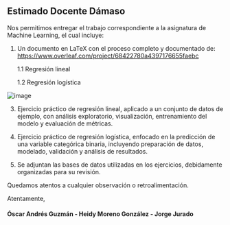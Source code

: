 ## Estimado Docente Dámaso

Nos permitimos entregar el trabajo correspondiente a la asignatura de Machine Learning, el cual incluye:

1. Un documento en LaTeX con el proceso completo y documentado de: https://www.overleaf.com/project/68422780a4397176655faebc

    1.1 Regresión lineal

    1.2 Regresión logística
   
![image](https://github.com/user-attachments/assets/4ae57c2a-c352-4549-9052-7ac3191ec815)


3. Ejercicio práctico de regresión lineal, aplicado a un conjunto de datos de ejemplo, con análisis exploratorio, visualización, entrenamiento del modelo y evaluación de métricas.

4. Ejercicio práctico de regresión logística, enfocado en la predicción de una variable categórica binaria, incluyendo preparación de datos, modelado, validación y análisis de resultados.

5. Se adjuntan las bases de datos utilizadas en los ejercicios, debidamente organizadas para su revisión.

Quedamos atentos a cualquier observación o retroalimentación.

Atentamente,

#### Óscar Andrés Guzmán - Heidy Moreno González - Jorge Jurado
